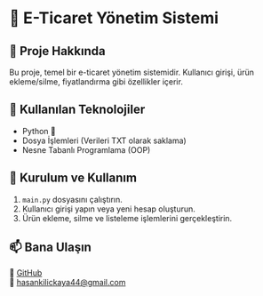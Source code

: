 # 🛒 E-Ticaret Yönetim Sistemi

## 📌 Proje Hakkında
Bu proje, temel bir e-ticaret yönetim sistemidir. Kullanıcı girişi, ürün ekleme/silme, fiyatlandırma gibi özellikler içerir.

## 🚀 Kullanılan Teknolojiler
- Python 🐍
- Dosya İşlemleri (Verileri TXT olarak saklama)
- Nesne Tabanlı Programlama (OOP)

## 🔧 Kurulum ve Kullanım
1. `main.py` dosyasını çalıştırın.
2. Kullanıcı girişi yapın veya yeni hesap oluşturun.
3. Ürün ekleme, silme ve listeleme işlemlerini gerçekleştirin.



## 📫 Bana Ulaşın
🔗 [GitHub](https://github.com/kilickayahasan)  
📧 hasankilickaya44@gmail.com  
